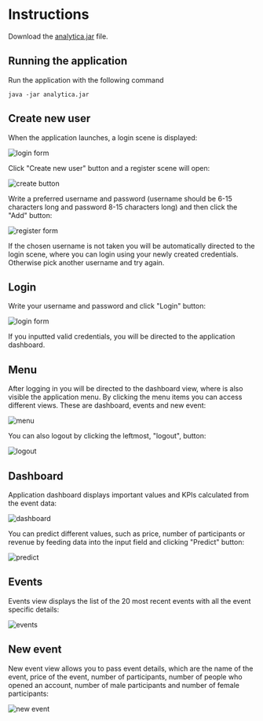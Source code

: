 # Instructions

Download the [analytica.jar](https://github.com/MikaelTornwall/ot-harjoitustyo/releases/tag/loppupalautus) file.

## Running the application

Run the application with the following command

`java -jar analytica.jar`

## Create new user

When the application launches, a login scene is displayed:

![login form](https://github.com/MikaelTornwall/ot-harjoitustyo/blob/master/documentation/images/logininstruction.png?raw=true)

Click "Create new user" button and a register scene will open:

![create button](https://github.com/MikaelTornwall/ot-harjoitustyo/blob/master/documentation/images/createinstruction.png?raw=true)

Write a preferred username and password (username should be 6-15 characters long and password 8-15 characters long) and then click the "Add" button:

![register form](https://github.com/MikaelTornwall/ot-harjoitustyo/blob/master/documentation/images/signupinstruction.png?raw=true)

If the chosen username is not taken you will be automatically directed to the login scene, where you can login using your newly created credentials. Otherwise pick another username and try again.

## Login

Write your username and password and click "Login" button:

![login form](https://github.com/MikaelTornwall/ot-harjoitustyo/blob/master/documentation/images/logininstruction.png?raw=true)

If you inputted valid credentials, you will be directed to the application dashboard.

## Menu

After logging in you will be directed to the dashboard view, where is also visible the application menu. By clicking the menu items you can access different views. These are dashboard, events and new event:

![menu](https://github.com/MikaelTornwall/ot-harjoitustyo/blob/master/documentation/images/menuinstruction.png?raw=true)

You can also logout by clicking the leftmost, "logout", button:

![logout](https://github.com/MikaelTornwall/ot-harjoitustyo/blob/master/documentation/images/logoutinstruction.png?raw=true)

## Dashboard

Application dashboard displays important values and KPIs calculated from the event data:

![dashboard](https://github.com/MikaelTornwall/ot-harjoitustyo/blob/master/documentation/images/dashboardinstruction.png?raw=true)

You can predict different values, such as price, number of participants or revenue by feeding data into the input field and clicking "Predict" button:

![predict](https://github.com/MikaelTornwall/ot-harjoitustyo/blob/master/documentation/images/predictinstruction.png?raw=true)

## Events

Events view displays the list of the 20 most recent events with all the event specific details:

![events](https://github.com/MikaelTornwall/ot-harjoitustyo/blob/master/documentation/images/eventsinstruction.png?raw=true)

## New event

New event view allows you to pass event details, which are the name of the event, price of the event, number of participants, number of people who opened an account, number of male participants and number of female participants:

![new event](https://github.com/MikaelTornwall/ot-harjoitustyo/blob/master/documentation/images/addeventinstruction.png?raw=true)
